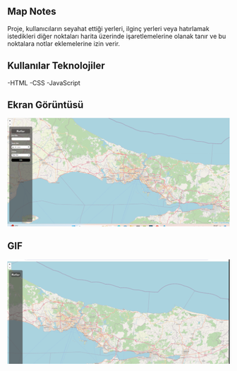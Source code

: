 ## Map Notes

Proje, kullanıcıların seyahat ettiği yerleri, ilginç yerleri veya hatırlamak istedikleri diğer noktaları harita üzerinde işaretlemelerine olanak tanır ve bu noktalara notlar eklemelerine izin verir.

## Kullanılar Teknolojiler

-HTML -CSS -JavaScript

## Ekran Görüntüsü

![](/map-notes.png)

## GIF
 
![](/map-notes.gif)

